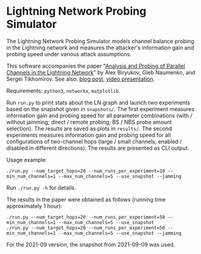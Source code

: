 # Lightning Network Probing Simulator

The Lightning Network Probing Simulator models channel balance probing in the Lightning network and measures the attacker's information gain and probing speed under various attack assumptions.

This software accompanies the paper "[Analysis and Probing of Parallel Channels in the Lightning Network](https://eprint.iacr.org/2021/384)" by Alex Biryukov, Gleb Naumenko, and Sergei Tikhomirov. See also: [blog post](https://s-tikhomirov.github.io/lightning-probing-2/), [video presentation](https://youtu.be/ZiD7NqQ1YZc).

Requirements: `python3`, `networkx`, `matplotlib`.

Run `run.py` to print stats about the LN graph and launch two experiments based on the snapshot given in `snapshots/`. The first experiment measures information gain and probing speed for all parameter combinations (with / without jamming; direct / remote probing; BS / NBS probe amount selection). The results are saved as plots in `results/`. The second experiments measures information gain and probing speed for all configurations of two-channel hops (large / small channels, enabled / disabled in different directions). The results are presented as CLI output.

Usage example:

```
./run.py --num_target_hops=20 --num_runs_per_experiment=10 --min_num_channels=1 --max_num_channels=5 --use_snapshot --jamming
```

Run `./run.py -h` for details.

The results in the paper were obtained as follows (running time approximately 1 hour):

```
./run.py --num_target_hops=20 --num_runs_per_experiment=50 --min_num_channels=1 --max_num_channels=5 --use_snapshot
./run.py --num_target_hops=20 --num_runs_per_experiment=50 --min_num_channels=1 --max_num_channels=5 --use_snapshot --jamming
```

For the 2021-09 version, the snapshot from 2021-09-09 was used.
